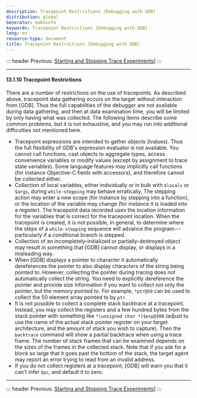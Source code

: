 ```yaml
---
description: Tracepoint Restrictions (Debugging with GDB)
distribution: global
Generator: makeinfo
keywords: Tracepoint Restrictions (Debugging with GDB)
lang: en
resource-type: document
title: Tracepoint Restrictions (Debugging with GDB)
---
```

::: header
Previous: [Starting and Stopping Trace Experiments](Starting-and-Stopping-Trace-Experiments.html#Starting-and-Stopping-Trace-Experiments)]
:::

---

#### 13.1.10 Tracepoint Restrictions

There are a number of restrictions on the use of tracepoints. As described above, tracepoint data gathering occurs on the target without interaction from [GDB]. Thus the full capabilities of the debugger are not available during data gathering, and then at data examination time, you will be limited by only having what was collected. The following items describe some common problems, but it is not exhaustive, and you may run into additional difficulties not mentioned here.

- Tracepoint expressions are intended to gather objects (lvalues). Thus the full flexibility of GDB's expression evaluator is not available. You cannot call functions, cast objects to aggregate types, access convenience variables or modify values (except by assignment to trace state variables). Some language features may implicitly call functions (for instance Objective-C fields with accessors), and therefore cannot be collected either.
- Collection of local variables, either individually or in bulk with `$locals` or `$args`, during `while-stepping` may behave erratically. The stepping action may enter a new scope (for instance by stepping into a function), or the location of the variable may change (for instance it is loaded into a register). The tracepoint data recorded uses the location information for the variables that is correct for the tracepoint location. When the tracepoint is created, it is not possible, in general, to determine where the steps of a `while-stepping` sequence will advance the program---particularly if a conditional branch is stepped.
- Collection of an incompletely-initialized or partially-destroyed object may result in something that [GDB] cannot display, or displays in a misleading way.
- When [GDB] displays a pointer to character it automatically dereferences the pointer to also display characters of the string being pointed to. However, collecting the pointer during tracing does not automatically collect the string. You need to explicitly dereference the pointer and provide size information if you want to collect not only the pointer, but the memory pointed to. For example, `*ptr@50` can be used to collect the 50 element array pointed to by `ptr`.
- It is not possible to collect a complete stack backtrace at a tracepoint. Instead, you may collect the registers and a few hundred bytes from the stack pointer with something like `*(unsigned char *)$esp@300` (adjust to use the name of the actual stack pointer register on your target architecture, and the amount of stack you wish to capture). Then the `backtrace` command will show a partial backtrace when using a trace frame. The number of stack frames that can be examined depends on the sizes of the frames in the collected stack. Note that if you ask for a block so large that it goes past the bottom of the stack, the target agent may report an error trying to read from an invalid address.
- If you do not collect registers at a tracepoint, [GDB] will warn you that it can't infer `$pc`, and default it to zero.

---

::: header
Previous: [Starting and Stopping Trace Experiments](Starting-and-Stopping-Trace-Experiments.html#Starting-and-Stopping-Trace-Experiments)]
:::
